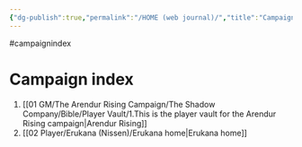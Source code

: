 ```yaml
---
{"dg-publish":true,"permalink":"/HOME (web journal)/","title":"Campaign Index","pinned":true,"tags":["gardenEntry"]}
---
```


#campaignindex

# Campaign index

1. [[01 GM/The Arendur Rising Campaign/The Shadow Company/Bible/Player Vault/1.This is the player vault for the Arendur Rising campaign\|Arendur Rising]]
2. [[02 Player/Erukana (Nissen)/Erukana home\|Erukana home]]
